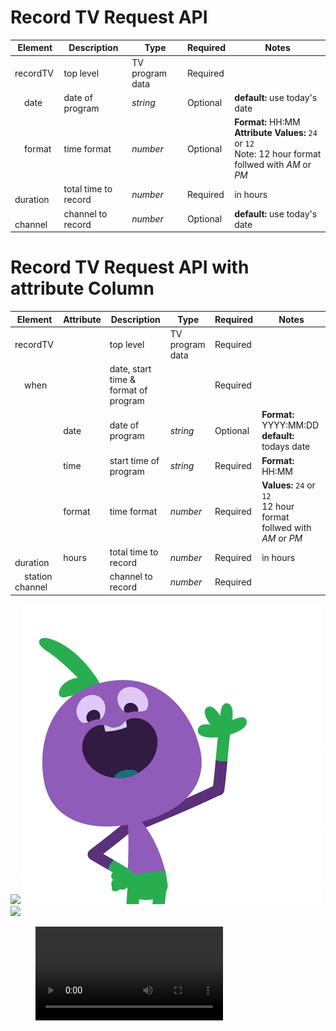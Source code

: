 # Record TV Request API 

| Element | Description | Type | Required | Notes |
| ---- |---- | ---- | ---- | ---- |
| recordTV | top level | TV program data | Required | |
| &nbsp; &nbsp; date | date of program | *string* | Optional | **default:** use today's date |
 | &nbsp; &nbsp; format | time format | *number* | Optional | **Format:** HH:MM <br /> **Attribute Values:** `24` or `12` <br /> Note: 12 hour format follwed with *AM* or *PM* |
 | &nbsp; &nbsp; duration | total time to record | *number* | Required | in hours |
 | &nbsp; &nbsp; channel | channel to record| *number* | Optional | **default:** use today's date |


# Record TV Request API with attribute Column

| Element | Attribute | Description | Type | Required | Notes |
| ---- |---- | ---- | ---- | ---- | ---- |
| recordTV | |top level | TV program data | Required | |
| &nbsp; &nbsp; when | | date, start time  & format of program |  | Required | |
| | date |  date of program | *string* | Optional | **Format:** YYYY:MM:DD <br /> **default:**  todays date |
| | time |  start time of program | *string* | Required | **Format:** HH:MM 
| | format |  time format | *number* | Required | **Values:** `24` or `12` <br /> 12 hour format follwed with *AM* or *PM* |
 | &nbsp; &nbsp; duration | hours | total time to record | *number* | Required | in hours |
 | &nbsp; &nbsp; station channel |  | channel to record | *number* | Required | |

![](http://damien.pobel.fr/images/youtube-video-github.gif)
![](https://github.com/NimaVibeVans/test/blob/master/giphy.gif)
![](/test/blob/master/giphy.gif)

<figure class="video_container">
  <video controls="false" allowfullscreen="false" >
   <source src="test/blob/master/coverr-jumping-shoes-1561724651038.mp4" type="video/mp4">
    </video>
</figure>


